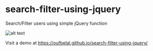 # search-filter-using-jquery
Search/Filter users using simple jQuery function

![alt text](https://oufbelal.github.io/search-filter-using-jquery/Screen-Shot.png)

Visit a demo at https://oufbelal.github.io/search-filter-using-jquery/
